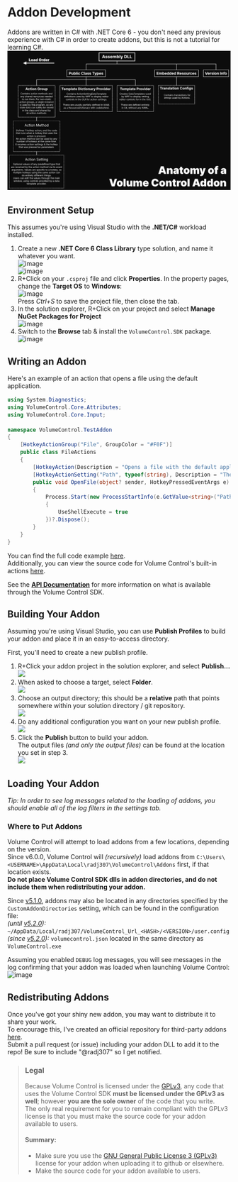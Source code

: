 # Addon Development
Addons are written in C# with .NET Core 6 - you don't need any previous experience with C# in order to create addons, but this is not a tutorial for learning C#.  
![Anatomy of an addon graphic](AnatomyOfAVolumeControlAddon.png)

## Environment Setup
This assumes you're using Visual Studio with the **.NET/C#** workload installed.  

 1. Create a new **.NET Core 6 Class Library** type solution, and name it whatever you want.  
    ![image](https://user-images.githubusercontent.com/1927798/169677073-716d9c3b-5928-4414-8985-3dc22a79c160.png)  
    ![image](https://user-images.githubusercontent.com/1927798/169677083-622c7461-11bb-4b57-8eeb-664ced0fde6f.png)  
 2. R+Click on your `.csproj` file and click **Properties**. In the property pages, change the **Target OS** to **Windows**:  
    ![image](https://user-images.githubusercontent.com/1927798/169683966-573f9c1c-4971-4304-a8b5-c01c931af5c2.png)  
    Press *Ctrl+S* to save the project file, then close the tab.
 3. In the solution explorer, R+Click on your project and select **Manage NuGet Packages for Project**  
    ![image](https://i.imgur.com/oLeVqaM.png)  
 4. Switch to the **Browse** tab & install the `VolumeControl.SDK` package.  
    ![image](https://i.imgur.com/Zfka6S1.png)  
    
## Writing an Addon

Here's an example of an action that opens a file using the default application.

```csharp
using System.Diagnostics;
using VolumeControl.Core.Attributes;
using VolumeControl.Core.Input;

namespace VolumeControl.TestAddon
{
    [HotkeyActionGroup("File", GroupColor = "#F0F")]
    public class FileActions
    {
        [HotkeyAction(Description = "Opens a file with the default application.")]
        [HotkeyActionSetting("Path", typeof(string), Description = "The location of the file to open.")]
        public void OpenFile(object? sender, HotkeyPressedEventArgs e)
        {
            Process.Start(new ProcessStartInfo(e.GetValue<string>("Path"))
            {
                UseShellExecute = true
            })?.Dispose();
        }
    }
}
```

You can find the full code example [here](https://github.com/radj307/volume-control.TestAddon).  
Additionally, you can view the source code for Volume Control's built-in actions [here](https://github.com/radj307/volume-control/tree/main/VolumeControl.HotkeyActions).

See the **[API Documentation](https://github.com/radj307/volume-control/wiki/API-Documentation)** for more information on what is available through the Volume Control SDK.

## Building Your Addon

Assuming you're using Visual Studio, you can use **Publish Profiles** to build your addon and place it in an easy-to-access directory.  

First, you'll need to create a new publish profile.

 1. R+Click your addon project in the solution explorer, and select **Publish...**  
    ![](https://i.imgur.com/Ao5qYF0.png)
 2. When asked to choose a target, select **Folder**.  
    ![](https://i.imgur.com/CYMEnam.png)
 3. Choose an output directory; this should be a **relative** path that points somewhere within your solution directory / git repository.  
    ![](https://i.imgur.com/T3nt2Ga.png)  
 4. Do any additional configuration you want on your new publish profile.  
    ![](https://i.imgur.com/5Xzbvt1.png)  
 5. Click the **Publish** button to build your addon.  
    The output files *(and only the output files)* can be found at the location you set in step 3.   
    ![](https://i.imgur.com/fbxy7VW.png)

## Loading Your Addon

*Tip: In order to see log messages related to the loading of addons, you should enable all of the log filters in the settings tab.*

### Where to Put Addons

Volume Control will attempt to load addons from a few locations, depending on the version.  
Since v6.0.0, Volume Control will *(recursively)* load addons from `C:\Users\<USERNAME>\AppData\Local\radj307\VolumeControl\Addons` first, if that location exists.  
**Do not place Volume Control SDK dlls in addon directories, and do not include them when redistributing your addon.**  

Since [v5.1.0](https://github.com/radj307/volume-control/release/5.1.0), addons may also be located in any directories specified by the `CustomAddonDirectories` setting, which can be found in the configuration file:  
*(until [v5.2.0](https://github.com/radj307/volume-control/releases/5.2.0)):* `~/AppData/Local/radj307/VolumeControl_Url_<HASH>/<VERSION>/user.config`  
*(since [v5.2.0](https://github.com/radj307/volume-control/releases/5.2.0)):* `volumecontrol.json` located in the same directory as `VolumeControl.exe`  

Assuming you enabled `DEBUG` log messages, you will see messages in the log confirming that your addon was loaded when launching Volume Control:  
![image](https://user-images.githubusercontent.com/1927798/169681684-f41649d3-49c0-4c33-aaf3-5454de4dfdad.png)


## Redistributing Addons

Once you've got your shiny new addon, you may want to distribute it to share your work.  
To encourage this, I've created an official repository for third-party addons [here](https://github.com/radj307/volume-control.Addons).  
Submit a pull request (or issue) including your addon DLL to add it to the repo! Be sure to include "@radj307" so I get notified.

> ### Legal
> Because Volume Control is licensed under the [GPLv3](https://github.com/radj307/volume-control/blob/main/LICENSE), any code that uses the Volume Control SDK **must be licensed under the GPLv3 as well**; however **you are the sole owner** of the code that you write.  
> The only real requirement for you to remain compliant with the GPLv3 license is that you must make the source code for your addon available to users.
> #### Summary:
> - Make sure you use the [GNU General Public License 3 (GPLv3)](https://github.com/radj307/volume-control/blob/main/LICENSE) license for your addon when uploading it to github or elsewhere.
> - Make the source code for your addon available to users.
